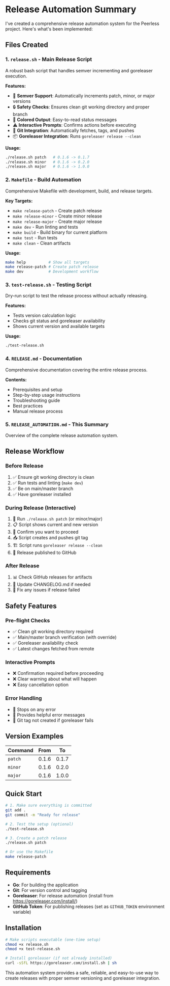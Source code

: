 # Release Automation Summary

I've created a comprehensive release automation system for the Peerless project. Here's what's been implemented:

## Files Created

### 1. `release.sh` - Main Release Script
A robust bash script that handles semver incrementing and goreleaser execution.

**Features:**
- 🔢 **Semver Support**: Automatically increments patch, minor, or major versions
- 🔒 **Safety Checks**: Ensures clean git working directory and proper branch
- 🎨 **Colored Output**: Easy-to-read status messages
- ⚠️ **Interactive Prompts**: Confirms actions before executing
- 🔄 **Git Integration**: Automatically fetches, tags, and pushes
- 📦 **Goreleaser Integration**: Runs `goreleaser release --clean`

**Usage:**
```bash
./release.sh patch   # 0.1.6 -> 0.1.7
./release.sh minor   # 0.1.6 -> 0.2.0
./release.sh major   # 0.1.6 -> 1.0.0
```

### 2. `Makefile` - Build Automation
Comprehensive Makefile with development, build, and release targets.

**Key Targets:**
- `make release-patch` - Create patch release
- `make release-minor` - Create minor release
- `make release-major` - Create major release
- `make dev` - Run linting and tests
- `make build` - Build binary for current platform
- `make test` - Run tests
- `make clean` - Clean artifacts

**Usage:**
```bash
make help          # Show all targets
make release-patch # Create patch release
make dev           # Development workflow
```

### 3. `test-release.sh` - Testing Script
Dry-run script to test the release process without actually releasing.

**Features:**
- Tests version calculation logic
- Checks git status and goreleaser availability
- Shows current version and available targets

**Usage:**
```bash
./test-release.sh
```

### 4. `RELEASE.md` - Documentation
Comprehensive documentation covering the entire release process.

**Contents:**
- Prerequisites and setup
- Step-by-step usage instructions
- Troubleshooting guide
- Best practices
- Manual release process

### 5. `RELEASE_AUTOMATION.md` - This Summary
Overview of the complete release automation system.

## Release Workflow

### Before Release
1. ✅ Ensure git working directory is clean
2. ✅ Run tests and linting (`make dev`)
3. ✅ Be on main/master branch
4. ✅ Have goreleaser installed

### During Release (Interactive)
1. 🚀 Run `./release.sh patch` (or minor/major)
2. 📋 Script shows current and new version
3. 🤔 Confirm you want to proceed
4. 📤 Script creates and pushes git tag
5. 🏗️ Script runs `goreleaser release --clean`
6. 🎉 Release published to GitHub

### After Release
1. 📊 Check GitHub releases for artifacts
2. 📝 Update CHANGELOG.md if needed
3. 🐛 Fix any issues if release failed

## Safety Features

### Pre-flight Checks
- ✅ Clean git working directory required
- ✅ Main/master branch verification (with override)
- ✅ Goreleaser availability check
- ✅ Latest changes fetched from remote

### Interactive Prompts
- ❌ Confirmation required before proceeding
- ❌ Clear warning about what will happen
- ❌ Easy cancellation option

### Error Handling
- 🚫 Stops on any error
- 🚫 Provides helpful error messages
- 🚫 Git tag not created if goreleaser fails

## Version Examples

| Command    | From   | To     |
|------------|--------|--------|
| `patch`    | 0.1.6  | 0.1.7  |
| `minor`    | 0.1.6  | 0.2.0  |
| `major`    | 0.1.6  | 1.0.0  |

## Quick Start

```bash
# 1. Make sure everything is committed
git add .
git commit -m "Ready for release"

# 2. Test the setup (optional)
./test-release.sh

# 3. Create a patch release
./release.sh patch

# Or use the Makefile
make release-patch
```

## Requirements

- **Go**: For building the application
- **Git**: For version control and tagging
- **Goreleaser**: For release automation (install from https://goreleaser.com/install/)
- **GitHub Token**: For publishing releases (set as `GITHUB_TOKEN` environment variable)

## Installation

```bash
# Make scripts executable (one-time setup)
chmod +x release.sh
chmod +x test-release.sh

# Install goreleaser (if not already installed)
curl -sSfL https://goreleaser.com/install.sh | sh
```

This automation system provides a safe, reliable, and easy-to-use way to create releases with proper semver versioning and goreleaser integration.